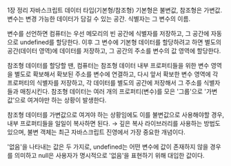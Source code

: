1장 정리
자바스크립트 데이터 타입(기본형/참조형)
기본형은 불변값, 참조형은 가변값.
변수는 변경 가능한 데이터가 담길 수 있는 공간. 식별자는 그 변수의 이름.

변수를 선언하면 컴퓨터는 우선 메모리의 빈 공간에 식별자를 저장하고, 그 공간에 자동으로 undefined를 할당한다. 이후 그 변수에 기본형 데이터를 할당하려고 하면 별도의 공간(데이터 영역)에 데이터를 저장하고, 그 공간의 주소를 변수의 값 영역에 할당한다.

참조형 데이터를 할당할 땐, 컴퓨터는 참조형 데이터 내부 프로퍼티들을 위한 변수 영역을 별도로 확보해서 확보된 주소를 변수에 연결하고, 다시 앞서 확보한 변수 영역에 각 프로퍼티의 식별자를 저장하고, 각 데이터를 별도의 공간에 저장해서 그 주소를 식별자들과 매칭시킨다.
참조형 데이터는 여러 개의 프로퍼티(변수)를 모은 '그룹'으로 '가변값'으로 여겨야만 하는 상황이 발생한다.

참조형 데이터를 가변값으로 여겨야 하는 상황임에도 이를 불변값으로 사용해야할 경우, 내부 프로퍼티들을 일일이 복사하면 된다. → 깊은 복사
라이브러리를 사용하는 방법도 있으며, 불변 객체는 최근 자바스크립트 진영에서 가장 중요한 개념이다.

'없음'을 나타내는 값은 두 가지로, undefined는 어떤 변수에 값이 존재하지 않을 경우를 의미하고 null은 사용자가 명시적으로 '없음'을 표현하기 위해 대입한 값이다.

